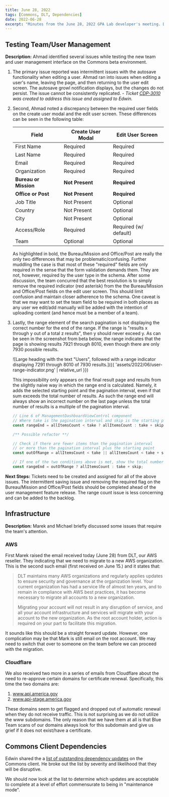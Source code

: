 ```yaml
---
title: June 28, 2022
tags: [Commons, DLT, Dependencies]
date: 2022-06-28
excerpt: "Minutes from the June 28, 2022 GPA Lab developer's meeting. During this meeting new tickets were created relating to issues found in Beta."
---
```


## Testing Team/User Management

**Description:** Ahmad identified several issues while testing the new team and user management interface on the Commons beta environment.

1. The primary issue reported was intermittent issues with the autosave functionality when editing a user. Ahmad ran into issues when editing a user's name, leaving the page, and then returning to the user edit screen. The autosave growl notification displays, but the changes do not persist. The issue cannot be consistently replicated. - _Ticket [CDP-3010](https://design.atlassian.net/browse/CDP-3010) was created to address this issue and assigned to Edwin._

1. Second, Ahmad noted a discrepancy between the required user fields on the create user modal and the edit user screen. These differences can be seen in the following table:

   | Field                 | Create User Modal | Edit User Screen      |
   | --------------------- | ----------------- | --------------------- |
   | First Name            | Required          | Required              |
   | Last Name             | Required          | Required              |
   | Email                 | Required          | Required              |
   | Organization          | Required          | Required              |
   | **Bureau or Mission** | **Not Present**   | **Required**          |
   | **Office or Post**    | **Not Present**   | **Required**          |
   | Job Title             | Not Present       | Optional              |
   | Country               | Not Present       | Optional              |
   | City                  | Not Present       | Optional              |
   | Access/Role           | Required          | Required (w/ default) |
   | Team                  | Optional          | Optional              |

   As highlighted in bold, the Bureau/Mission and Office/Post are really the only two differences that may be problematic/confusing. Further muddling the case is that most of these "required" fields are only required in the sense that the form validation demands them. They are not, however, required by the user type in the schema. After some discussion, the team concurred that the best resolution is to simply remove the required indicator (red asterisk) from the the Bureau/Mission and Office/Post fields on the edit user screen. This should limit confusion and maintain closer adherence to the schema. One caveat is that we may want to set the team field to be required in both places as any user we edit/add manually will be added with the intention of uploading content (and hence must be a member of a team).

1. Lastly, the range element of the search pagination is not displaying the correct number for the end of the range. If the range is "results x through y out of a total z results", then y should never exceed y. As can be seen in the screenshot from beta below, the range indicates that the page is showing results 7921 through 8010, even though there are only 7930 possible results.

   ![Large heading with the text "Users", followed with a range indicator displaying 7291 through 8010 of 7930 results.]({{ 'assets/2022/06/user-range-indicator.png' | relative_url }})

   This impossibility only appears on the final result page and results from the slightly naive way in which the range end is calculated. Namely, it adds the selected starting point and the pagination interval, even if that sum exceeds the total number of results. As such the range end will always show an incorrect number on the last page unless the total number of results is a multiple of the pagination interval.

   ```js
   // Line 6 of ManagementDashboardViewControl component
   // Where take is the pagination interval and skip is the starting point
   const rangeEnd = allItemsCount < take ? allItemsCount : take + skip;

   /** Possible refactor **/

   // Check if there are fewer items than the pagination interval
   // or more than the pagination interval plus the starting point
   const outOfRange = allItemsCount < take || allItemsCount < take + skip;

   // If one of the two conditions above is met, show the total number of items
   const rangeEnd = outOfRange ? allItemsCount : take + skip;
   ```

**Next Steps:** Tickets need to be created and assigned for all of the above issues. The intermittent saving issue and removing the required flag on the Bureau/Mission and Office/Post fields should be completed ahead of the user management feature release. The range count issue is less concerning and can be added to the backlog.

## Infrastructure

**Description:** Marek and Michael briefly discussed some issues that require the team's attention.

### AWS

First Marek raised the email received today (June 28) from DLT, our AWS reseller. They indicating that we need to migrate to a new AWS organization. This is the second such email (first received on June 15.) and it states that:

> DLT maintains many AWS organizations and regularly applies updates to ensure security and governance at the organization level. Your current organization has had a service life of almost ten years, and to remain in compliance with AWS best practices, it has become necessary to migrate all accounts to a new organization.
>
> Migrating your account will not result in any disruption of service, and all your account infrastructure and services will migrate with your account to the new organization. As the root account holder, action is required on your part to facilitate this migration.

It sounds like this should be a straight forward update. However, one complication may be that Mark is still email on the root account. We may need to switch that over to someone on the team before we can proceed with the migration.

### Cloudflare

We also received two more in a series of emails from Cloudflare about the need to re-approve certain domains for certificate renewal. Specifically, this time the two domains are:

1. www.api.america.gov
1. www.api-stage.america.gov

These domains seem to get flagged and dropped out of automatic renewal when they do not receive traffic. This is not surprising as we do not utilize the www subdomains. The only reason that we have them at all is that Blue Team scans of our domains always look for this subdomain and give us grief if it does not exist/have a certificate.

## Commons Client Dependencies

Edwin shared the a [list of outstanding dependency updates](https://docs.google.com/spreadsheets/d/1FLbm0GMweLBGRHKfU5v7bndULYcd5yqybqz068NrzMc/edit) on the Commons client. He broke out the list by severity and likelihood that they will be disruptive.

We should now look at the list to determine which updates are acceptable to complete at a level of effort commensurate to being in "maintenance mode".
